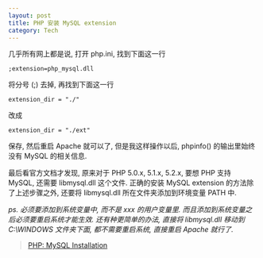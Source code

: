 ```yaml
---
layout: post
title: PHP 安装 MySQL extension
category: Tech
---
```

几乎所有网上都是说, 打开 php.ini, 找到下面这一行

    ;extension=php_mysql.dll

将分号 (;) 去掉, 再找到下面这一行

    extension_dir = "./"

改成

    extension_dir = "./ext"

保存, 然后重启 Apache 就可以了, 但是我这样操作以后, phpinfo() 的输出里始终没有 MySQL 的相关信息.

最后看官方文档才发现, 原来对于 PHP 5.0.x, 5.1.x, 5.2.x, 要想 PHP 支持 MySQL, 还需要 libmysql.dll 这个文件.
正确的安装 MySQL extension 的方法除了上述步骤之外, 还要将 libmysql.dll 所在文件夹添加到环境变量 PATH 中.

*ps. 必须要添加到系统变量中, 而不是 xxx 的用户变量里. 而且添加到系统变量之后必须要重启系统才能生效. 还有种更简单的办法, 
直接将 libmysql.dll 移动到 C:\WINDOWS 文件夹下面, 都不需要重启系统, 直接重启 Apache 就行了.*

> [PHP: MySQL Installation](http://php.net/manual/en/mysql.installation.php)
